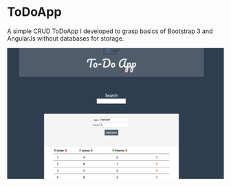 # ToDoApp
A simple CRUD ToDoApp I developed to grasp basics of Bootstrap 3 and AngularJs without databases for storage. 


<img src="Screenshot.png"></img>
